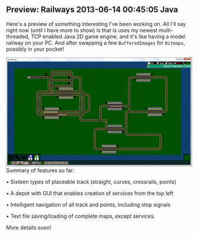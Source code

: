 Preview: Railways
2013-06-14 00:45:05
Java
---

Here's a preview of something interesting I've been working on. All I'll say right now (until I have more to show) is that is uses my newest multi-threaded, TCP enabled Java 2D game engine, and it's like having a model railway on your PC. And after swapping a few <code>BufferedImages</code> for <code>Bitmaps</code>, possibly in your pocket!

![](/assets/import/media/2013/06/preview1.png?w=545)Summary of features so far:

• Sixteen types of placeable track (straight, curves, crossrails, points)

• A depot with GUI that enables creation of services from the top left

• Intelligent navigation of all track and points, including stop signals

• Text file saving/loading of complete maps, except services.

More details soon!
